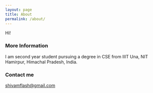 ```yaml
---
layout: page
title: About
permalink: /about/
---
```


Hi!

### More Information

I am second year student pursuing a degree in CSE from IIIT Una, NIT Hamirpur, Himachal Pradesh, India.

### Contact me

[shivamflash@gmail.com](mailto:shivamflash@gmail.com)